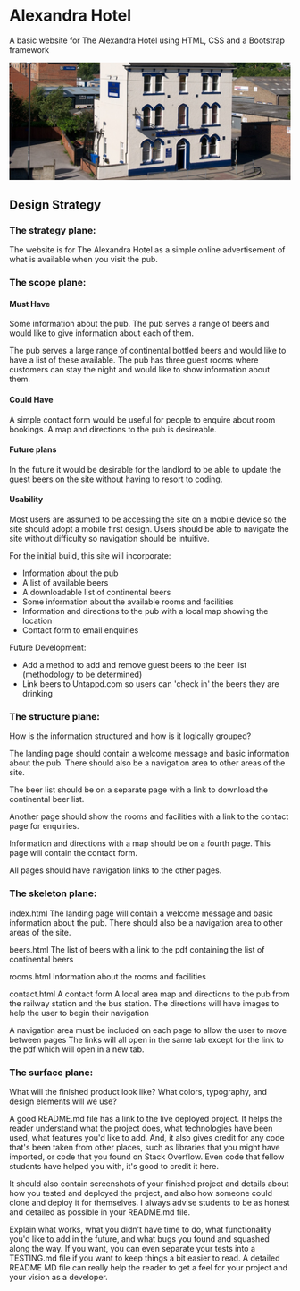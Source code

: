 # Alexandra Hotel
A basic website for The Alexandra Hotel using HTML, CSS and a Bootstrap framework

![Alexandra Hotel](/assets/img/alexandra-outside.jpg "Alexandra Hotel Exterior")

## Design Strategy

### The strategy plane:
The website is for The Alexandra Hotel as a simple online advertisement of what is available when you visit the pub.

### The scope plane:

#### Must Have
Some information about the pub.
The pub serves a range of beers and would like to give information about each of them.

The pub serves a large range of continental bottled beers and would like to have a list of these available.
The pub has three guest rooms where customers can stay the night and would like to show information about them.

#### Could Have
A simple contact form would be useful for people to enquire about room bookings.
A map and directions to the pub is desireable.

#### Future plans
In the future it would be desirable for the landlord to be able to update the guest beers on the site without having to resort to coding.

#### Usability
Most users are assumed to be accessing the site on a mobile device so the site should adopt a mobile first design.
Users should be able to navigate the site without difficulty so navigation should be intuitive.

For the initial build, this site will incorporate:
* Information about the pub
* A list of available beers
* A downloadable list of continental beers
* Some information about the available rooms and facilities
* Information and directions to the pub with a local map showing the location
* Contact form to email enquiries

Future Development:
* Add a method to add and remove guest beers to the beer list (methodology to be determined)
* Link beers to Untappd.com so users can 'check in' the beers they are drinking

### The structure plane:
How is the information structured and how is it logically grouped?

The landing page should contain a welcome message and basic information about the pub. There should also be a navigation area to other areas of the site.

The beer list should be on a separate page with a link to download the continental beer list.

Another page should show the rooms and facilities with a link to the contact page for enquiries.

Information and directions with a map should be on a fourth page. This page will contain the contact form.

All pages should have navigation links to the other pages.


### The skeleton plane:

index.html
The landing page will contain a welcome message and basic information about the pub. There should also be a navigation area to other areas of the site.

beers.html
The list of beers with a link to the pdf containing the list of continental beers

rooms.html
Information about the rooms and facilities

contact.html
A contact form
A local area map and directions to the pub from the railway station and the bus station.
The directions will have images to help the user to begin their navigation

A navigation area must be included on each page to allow the user to move between pages
The links will all open in the same tab except for the link to the pdf which will open in a new tab.

### The surface plane:

What will the finished product look like?
What colors, typography, and design elements will we use?


A good README.md file has a link to the live deployed project.
It helps the reader understand what the project does, what technologies have been used, what
features you'd like to add. And, it also gives credit for any code that's been
taken from other places, such as libraries that you might have imported,
or code that you found on Stack Overflow. Even code that fellow students have
helped you with, it's good to credit it here.

It should also contain screenshots of your finished project and details about
how you tested and deployed the project, and also how someone could clone and
deploy it for themselves. 
I always advise students to be as honest and detailed as possible in your README.md file. 

Explain what works, what you didn't have time to do, what functionality you'd like to add in the
future, and what bugs you found and squashed along the way.
If you want, you can even separate your tests into a TESTING.md file if you
want to keep things a bit easier to read. A detailed README MD file can really
help the reader to get a feel for your project and your vision as a developer.